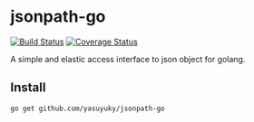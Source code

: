 jsonpath-go
===========
[![Build Status](https://travis-ci.org/yasuyuky/jsonpath-go.png?branch=master)](https://travis-ci.org/yasuyuky/jsonpath-go)
[![Coverage Status](https://coveralls.io/repos/yasuyuky/jsonpath-go/badge.png?branch=master)](https://coveralls.io/r/yasuyuky/jsonpath-go?branch=master)


A simple and elastic access interface to json object for golang.

Install
-------

    go get github.com/yasuyuky/jsonpath-go


